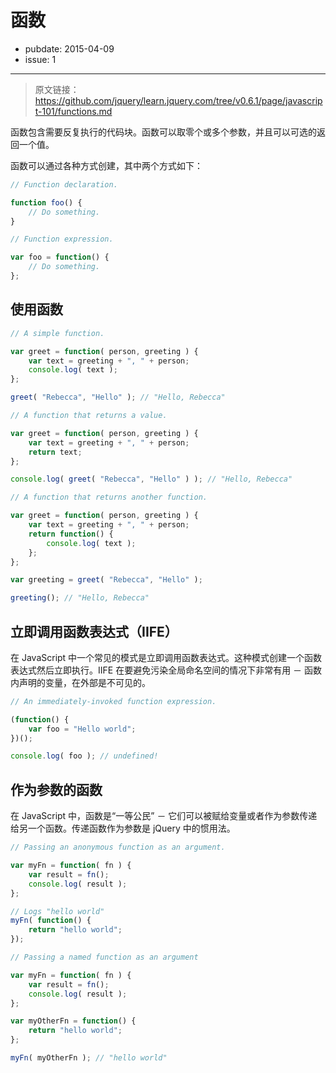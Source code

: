 # 函数

- pubdate: 2015-04-09
- issue: 1

-------

> 原文链接：https://github.com/jquery/learn.jquery.com/tree/v0.6.1/page/javascript-101/functions.md

函数包含需要反复执行的代码块。函数可以取零个或多个参数，并且可以可选的返回一个值。

函数可以通过各种方式创建，其中两个方式如下：

```javascript
// Function declaration.

function foo() {
	// Do something.
}
```

```javascript
// Function expression.

var foo = function() {
	// Do something.
};
```

## 使用函数

```javascript
// A simple function.

var greet = function( person, greeting ) {
	var text = greeting + ", " + person;
	console.log( text );
};

greet( "Rebecca", "Hello" ); // "Hello, Rebecca"
```

```javascript
// A function that returns a value.

var greet = function( person, greeting ) {
	var text = greeting + ", " + person;
	return text;
};

console.log( greet( "Rebecca", "Hello" ) ); // "Hello, Rebecca"
```

```javascript
// A function that returns another function.

var greet = function( person, greeting ) {
	var text = greeting + ", " + person;
	return function() {
		console.log( text );
	};
};

var greeting = greet( "Rebecca", "Hello" );

greeting(); // "Hello, Rebecca"
```

## 立即调用函数表达式（IIFE）

在 JavaScript 中一个常见的模式是立即调用函数表达式。这种模式创建一个函数表达式然后立即执行。IIFE 在要避免污染全局命名空间的情况下非常有用 － 函数内声明的变量，在外部是不可见的。

```javascript
// An immediately-invoked function expression.

(function() {
	var foo = "Hello world";
})();

console.log( foo ); // undefined!
```

## 作为参数的函数

在 JavaScript 中，函数是“一等公民” － 它们可以被赋给变量或者作为参数传递给另一个函数。传递函数作为参数是 jQuery 中的惯用法。

```javascript
// Passing an anonymous function as an argument.

var myFn = function( fn ) {
	var result = fn();
	console.log( result );
};

// Logs "hello world"
myFn( function() {
	return "hello world";
});
```

```javascript
// Passing a named function as an argument

var myFn = function( fn ) {
	var result = fn();
	console.log( result );
};

var myOtherFn = function() {
	return "hello world";
};

myFn( myOtherFn ); // "hello world"
```
